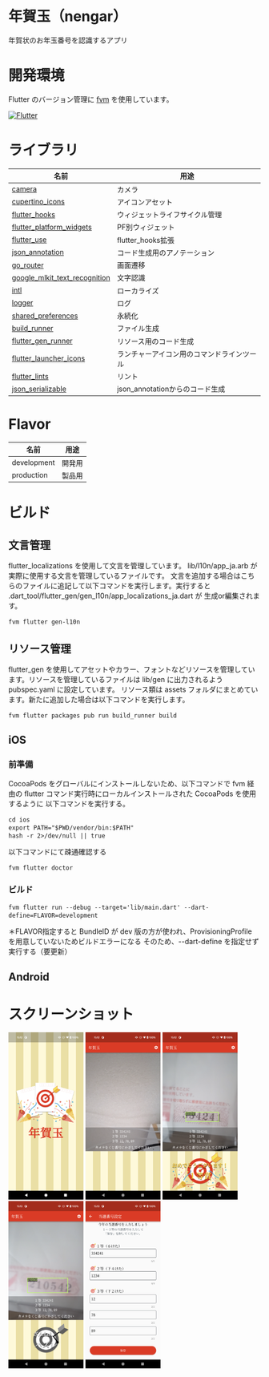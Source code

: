 # 年賀玉（nengar）

年賀状のお年玉番号を認識するアプリ

# 開発環境
Flutter のバージョン管理に [fvm](https://github.com/fluttertools/fvm) を使用しています。

[![Flutter](https://img.shields.io/badge/Flutter-3.7.0-aqua.svg)](https://developer.apple.com/jp/xcode/)

# ライブラリ

| 名前 | 用途 |
|-----|-----|
| [camera](https://pub.dev/packages/camera) | カメラ |
| [cupertino_icons](https://pub.dev/packages/cupertino_icons) | アイコンアセット |
| [flutter_hooks](https://pub.dev/packages/flutter_hooks) | ウィジェットライフサイクル管理 |
| [flutter_platform_widgets](https://pub.dev/packages/flutter_platform_widgets) | PF別ウィジェット |
| [flutter_use](https://pub.dev/packages/flutter_use) | flutter_hooks拡張 |
| [json_annotation](https://pub.dev/packages/json_annotation) | コード生成用のアノテーション |
| [go_router](https://pub.dev/packages/go_router) | 画面遷移 |
| [google_mlkit_text_recognition](https://pub.dev/packages/google_mlkit_text_recognition) | 文字認識 |
| [intl](https://pub.dev/packages/intl) | ローカライズ |
| [logger](https://pub.dev/packages/logger) | ログ |
| [shared_preferences](https://pub.dev/packages/shared_preferences) | 永続化 |
| [build_runner](https://pub.dev/packages/build_runner) | ファイル生成 |
| [flutter_gen_runner](https://pub.dev/packages/flutter_gen_runner) | リソース用のコード生成 |
| [flutter_launcher_icons](https://pub.dev/packages/flutter_launcher_icons) | ランチャーアイコン用のコマンドラインツール |
| [flutter_lints](https://pub.dev/packages/flutter_lints) | リント |
| [json_serializable](https://pub.dev/packages/json_serializable) | json_annotationからのコード生成 |

# Flavor

| 名前 | 用途 |
|---|---|
| development | 開発用 |
| production | 製品用 |

# ビルド

## 文言管理

flutter_localizations を使用して文言を管理しています。 lib/l10n/app_ja.arb が実際に使用する文言を管理しているファイルです。
文言を追加する場合はこちらのファイルに追記して以下コマンドを実行します。実行すると .dart_tool/flutter_gen/gen_l10n/app_localizations_ja.dart
が 生成or編集されます。

```
fvm flutter gen-l10n
```

## リソース管理

flutter_gen を使用してアセットやカラー、フォントなどリソースを管理しています。リソースを管理しているファイルは lib/gen に出力されるよう pubspec.yaml
に設定しています。 リソース類は assets フォルダにまとめています。新たに追加した場合は以下コマンドを実行します。

```
fvm flutter packages pub run build_runner build
```

## iOS

### 前準備

CocoaPods をグローバルにインストールしないため、以下コマンドで fvm 経由の flutter コマンド実行時にローカルインストールされた CocoaPods を使用するように
以下コマンドを実行する。

```
cd ios
export PATH="$PWD/vendor/bin:$PATH"
hash -r 2>/dev/null || true 
```

以下コマンドにて疎通確認する

```
fvm flutter doctor
```

### ビルド

```
fvm flutter run --debug --target='lib/main.dart' --dart-define=FLAVOR=development
```

＊FLAVOR指定すると BundleID が dev 版の方が使われ、ProvisioningProfile を用意していないためビルドエラーになる そのため、--dart-define
を指定せず実行する（要更新）

## Android

# スクリーンショット

<img src="screenshot/1_splash.png" width="150"> <img src="screenshot/2_recognize_01.png" width="150"> <img src="screenshot/3_recognize_02.png" width="150"> <img src="screenshot/4_recognize_03.png" width="150"> <img src="screenshot/5_edit.png" width="150">